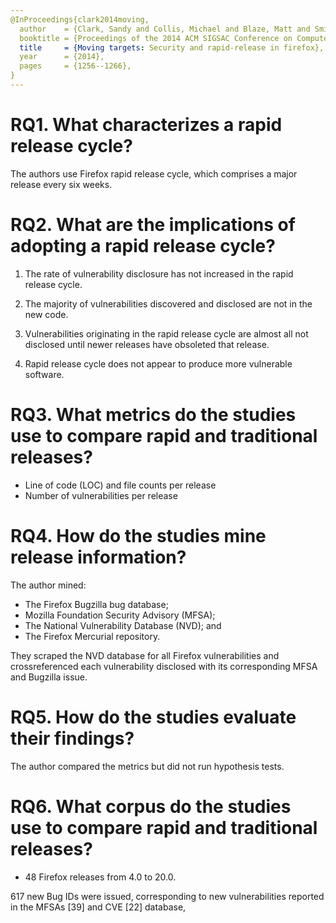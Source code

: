 ```yaml
---
@InProceedings{clark2014moving,
  author    = {Clark, Sandy and Collis, Michael and Blaze, Matt and Smith, Jonathan M},
  booktitle = {Proceedings of the 2014 ACM SIGSAC Conference on Computer and Communications Security},
  title     = {Moving targets: Security and rapid-release in firefox},
  year      = {2014},
  pages     = {1256--1266},
}
---
```


# RQ1. What characterizes a rapid release cycle?

The authors use Firefox rapid release cycle, which comprises a major release every six weeks.

# RQ2. What are the implications of adopting a rapid release cycle?

  1. The rate of vulnerability disclosure has not increased in the rapid release cycle.
  
  2. The majority of vulnerabilities discovered and disclosed are not in the new code.

  3. Vulnerabilities originating in the rapid release cycle are almost all not disclosed until newer releases have obsoleted that release.

  4. Rapid release cycle does not appear to produce more vulnerable software.

# RQ3. What metrics do the studies use to compare rapid and traditional releases?

  - Line of code (LOC) and file counts per release
  - Number of vulnerabilities per release

# RQ4. How do the studies mine release information?

The author mined:
  - The Firefox Bugzilla bug database; 
  - Mozilla Foundation Security Advisory (MFSA); 
  - The National Vulnerability Database (NVD); and
  - The Firefox Mercurial repository.

They scraped the NVD database for all Firefox vulnerabilities and crossreferenced each vulnerability disclosed with its corresponding
MFSA and Bugzilla issue.

# RQ5. How do the studies evaluate their findings?

The author compared the metrics but did not run hypothesis tests.

# RQ6. What corpus do the studies use to compare rapid and traditional releases?

- 48 Firefox releases from 4.0 to 20.0.

617 new Bug IDs were issued, corresponding to new vulnerabilities
reported in the MFSAs [39] and CVE [22] database,
